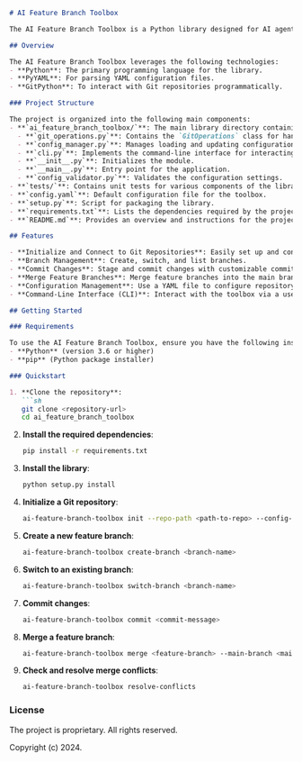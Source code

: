 ```markdown
# AI Feature Branch Toolbox

The AI Feature Branch Toolbox is a Python library designed for AI agents to interact with Git repositories and implement feature branch-based development. This library provides functionalities for initializing and connecting to Git repositories, managing branches, committing changes, merging feature branches, and more, all configured via a YAML file.

## Overview

The AI Feature Branch Toolbox leverages the following technologies:
- **Python**: The primary programming language for the library.
- **PyYAML**: For parsing YAML configuration files.
- **GitPython**: To interact with Git repositories programmatically.

### Project Structure

The project is organized into the following main components:
- **`ai_feature_branch_toolbox/`**: The main library directory containing modules for Git operations, configuration management, CLI, and more.
  - **`git_operations.py`**: Contains the `GitOperations` class for handling Git operations.
  - **`config_manager.py`**: Manages loading and updating configuration from a YAML file.
  - **`cli.py`**: Implements the command-line interface for interacting with the library.
  - **`__init__.py`**: Initializes the module.
  - **`__main__.py`**: Entry point for the application.
  - **`config_validator.py`**: Validates the configuration settings.
- **`tests/`**: Contains unit tests for various components of the library.
- **`config.yaml`**: Default configuration file for the toolbox.
- **`setup.py`**: Script for packaging the library.
- **`requirements.txt`**: Lists the dependencies required by the project.
- **`README.md`**: Provides an overview and instructions for the project.

## Features

- **Initialize and Connect to Git Repositories**: Easily set up and connect to existing or new Git repositories.
- **Branch Management**: Create, switch, and list branches.
- **Commit Changes**: Stage and commit changes with customizable commit messages.
- **Merge Feature Branches**: Merge feature branches into the main branch with conflict detection.
- **Configuration Management**: Use a YAML file to configure repository settings, branch naming conventions, commit details, and more.
- **Command-Line Interface (CLI)**: Interact with the toolbox via a user-friendly CLI.

## Getting Started

### Requirements

To use the AI Feature Branch Toolbox, ensure you have the following installed on your computer:
- **Python** (version 3.6 or higher)
- **pip** (Python package installer)

### Quickstart

1. **Clone the repository**:
   ```sh
   git clone <repository-url>
   cd ai_feature_branch_toolbox
   ```

2. **Install the required dependencies**:
   ```sh
   pip install -r requirements.txt
   ```

3. **Install the library**:
   ```sh
   python setup.py install
   ```

4. **Initialize a Git repository**:
   ```sh
   ai-feature-branch-toolbox init --repo-path <path-to-repo> --config-path config.yaml --remote-url <remote-url>
   ```

5. **Create a new feature branch**:
   ```sh
   ai-feature-branch-toolbox create-branch <branch-name>
   ```

6. **Switch to an existing branch**:
   ```sh
   ai-feature-branch-toolbox switch-branch <branch-name>
   ```

7. **Commit changes**:
   ```sh
   ai-feature-branch-toolbox commit <commit-message>
   ```

8. **Merge a feature branch**:
   ```sh
   ai-feature-branch-toolbox merge <feature-branch> --main-branch <main-branch>
   ```

9. **Check and resolve merge conflicts**:
   ```sh
   ai-feature-branch-toolbox resolve-conflicts
   ```

### License

The project is proprietary. All rights reserved.

Copyright (c) 2024.
```